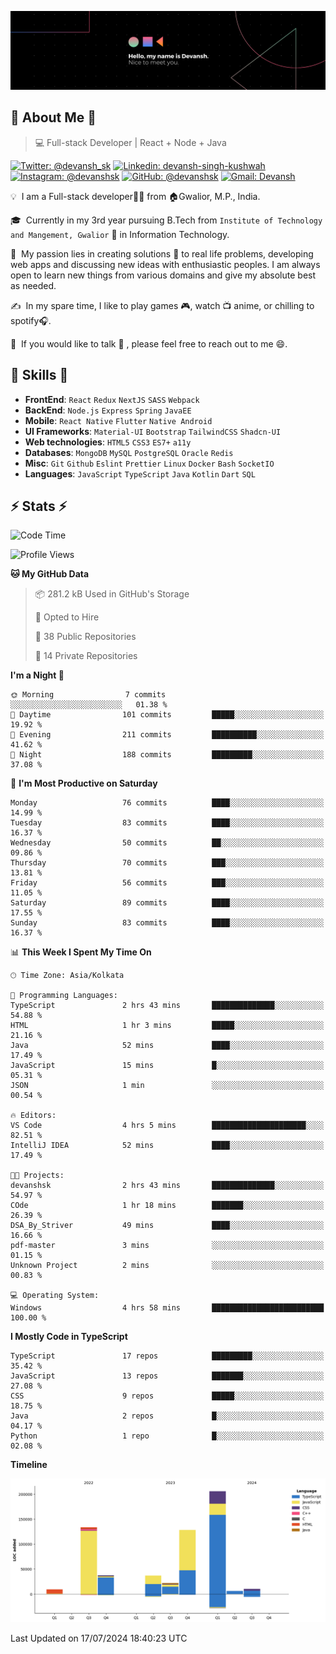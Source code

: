 ![Banner](./Devansh%20Singh%20Banner.png)

## 👋 About Me 👋

> 💻 Full-stack Developer | React + Node + Java

[![Twitter: @devansh_sk](https://img.shields.io/twitter/follow/devansh_sk?style=social)](https://twitter.com/devansh_sk)
[![Linkedin: devansh-singh-kushwah](https://img.shields.io/badge/-Devansh%20Singh%20Kushwah-blue?style=flat-square&logo=Linkedin&logoColor=white&link=https://www.linkedin.com/in/devanshsk/)](https://www.linkedin.com/in/devanshsk/)
[![Instagram: @devanshsk](https://img.shields.io/badge/-devanshsk-E4405F?style=flat-square&logo=instagram&logoColor=white)](https://instagram.com/devanshsk)
[![GitHub: @devanshsk](https://img.shields.io/github/followers/devanshsk?label=follow&style=social)](https://github.com/devanshsk)
[![Gmail: Devansh](https://img.shields.io/badge/Gmail-D14836?style=flat-square&logo=gmail&logoColor=white)](mailto:work.devanshsk@gmail.com)

💡 &nbsp;I am a Full-stack developer🧑‍💻 from 🏠Gwalior, M.P., India.

🎓 &nbsp;Currently in my 3rd year pursuing B.Tech from `Institute of Technology and Mangement, Gwalior` 🏫 in Information Technology.

🌱 &nbsp;My passion lies in creating solutions 🚩 to real life problems, developing web apps and discussing new ideas with enthusiastic peoples.
I am always open to learn new things from various domains and give my absolute best as needed.

✍️ &nbsp;In my spare time, I like to play games 🎮, watch 📺 anime, or chilling to spotify🎧.

💬 &nbsp;If you would like to talk 👋 , please feel free to reach out to me 😄.

##  🎉 Skills  🎉
- **FrontEnd**: `React` `Redux` `NextJS` `SASS` `Webpack`
- **BackEnd**: `Node.js` `Express` `Spring` `JavaEE`
- **Mobile**: `React Native` `Flutter` `Native Android`
- **UI Frameworks**: `Material-UI` `Bootstrap` `TailwindCSS` `Shadcn-UI`
- **Web technologies**: `HTML5` `CSS3` `ES7+` `a11y`
- **Databases**: `MongoDB` `MySQL` `PostgreSQL` `Oracle` `Redis`
- **Misc**: `Git` `Github` `Eslint` `Prettier` `Linux` `Docker` `Bash` `SocketIO`
- **Languages**: `JavaScript` `TypeScript` `Java` `Kotlin` `Dart` `SQL`

## ⚡ Stats ⚡
<!--START_SECTION:waka-->
![Code Time](http://img.shields.io/badge/Code%20Time-168%20hrs%2026%20mins-blue)

![Profile Views](http://img.shields.io/badge/Profile%20Views-15-blue)

**🐱 My GitHub Data** 

> 📦 281.2 kB Used in GitHub's Storage 
 > 
> 💼 Opted to Hire
 > 
> 📜 38 Public Repositories 
 > 
> 🔑 14 Private Repositories 
 > 
**I'm a Night 🦉** 

```text
🌞 Morning                7 commits           ░░░░░░░░░░░░░░░░░░░░░░░░░   01.38 % 
🌆 Daytime                101 commits         █████░░░░░░░░░░░░░░░░░░░░   19.92 % 
🌃 Evening                211 commits         ██████████░░░░░░░░░░░░░░░   41.62 % 
🌙 Night                  188 commits         █████████░░░░░░░░░░░░░░░░   37.08 % 
```
📅 **I'm Most Productive on Saturday** 

```text
Monday                   76 commits          ████░░░░░░░░░░░░░░░░░░░░░   14.99 % 
Tuesday                  83 commits          ████░░░░░░░░░░░░░░░░░░░░░   16.37 % 
Wednesday                50 commits          ██░░░░░░░░░░░░░░░░░░░░░░░   09.86 % 
Thursday                 70 commits          ███░░░░░░░░░░░░░░░░░░░░░░   13.81 % 
Friday                   56 commits          ███░░░░░░░░░░░░░░░░░░░░░░   11.05 % 
Saturday                 89 commits          ████░░░░░░░░░░░░░░░░░░░░░   17.55 % 
Sunday                   83 commits          ████░░░░░░░░░░░░░░░░░░░░░   16.37 % 
```


📊 **This Week I Spent My Time On** 

```text
🕑︎ Time Zone: Asia/Kolkata

💬 Programming Languages: 
TypeScript               2 hrs 43 mins       ██████████████░░░░░░░░░░░   54.88 % 
HTML                     1 hr 3 mins         █████░░░░░░░░░░░░░░░░░░░░   21.16 % 
Java                     52 mins             ████░░░░░░░░░░░░░░░░░░░░░   17.49 % 
JavaScript               15 mins             █░░░░░░░░░░░░░░░░░░░░░░░░   05.31 % 
JSON                     1 min               ░░░░░░░░░░░░░░░░░░░░░░░░░   00.54 % 

🔥 Editors: 
VS Code                  4 hrs 5 mins        █████████████████████░░░░   82.51 % 
IntelliJ IDEA            52 mins             ████░░░░░░░░░░░░░░░░░░░░░   17.49 % 

🐱‍💻 Projects: 
devanshsk                2 hrs 43 mins       ██████████████░░░░░░░░░░░   54.97 % 
COde                     1 hr 18 mins        ███████░░░░░░░░░░░░░░░░░░   26.39 % 
DSA_By_Striver           49 mins             ████░░░░░░░░░░░░░░░░░░░░░   16.66 % 
pdf-master               3 mins              ░░░░░░░░░░░░░░░░░░░░░░░░░   01.15 % 
Unknown Project          2 mins              ░░░░░░░░░░░░░░░░░░░░░░░░░   00.83 % 

💻 Operating System: 
Windows                  4 hrs 58 mins       █████████████████████████   100.00 % 
```

**I Mostly Code in TypeScript** 

```text
TypeScript               17 repos            █████████░░░░░░░░░░░░░░░░   35.42 % 
JavaScript               13 repos            ███████░░░░░░░░░░░░░░░░░░   27.08 % 
CSS                      9 repos             █████░░░░░░░░░░░░░░░░░░░░   18.75 % 
Java                     2 repos             █░░░░░░░░░░░░░░░░░░░░░░░░   04.17 % 
Python                   1 repo              █░░░░░░░░░░░░░░░░░░░░░░░░   02.08 % 
```



**Timeline**

![Lines of Code chart](https://raw.githubusercontent.com/DevanshSK/DevanshSK/main/assets/bar_graph.png)


 Last Updated on 17/07/2024 18:40:23 UTC
<!--END_SECTION:waka-->
